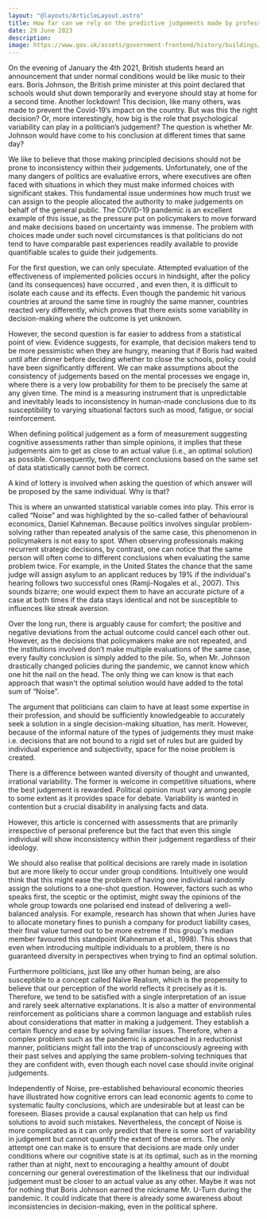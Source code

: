 ```yaml
---
layout: "@layouts/ArticleLayout.astro"
title: How far can we rely on the predictive judgements made by professionals?
date: 29 June 2023
description:
image: https://www.gov.uk/assets/government-frontend/history/buildings/number-10-300-00aa6cc4623aff497a924d2742fa5087533221bb81c65b88fa1d11a1fc942567.jpg
---
```

<p class="text-white">
<span class="text-xl">On the evening</span> of January the 4th 2021, British students heard an announcement that under normal conditions would be like music to their ears. Boris Johnson, the British prime minister at this point declared that schools would shut down temporarily and everyone should stay at home for a second time. Another lockdown! This decision, like many others, was made to prevent the Covid-19’s impact on the country. But was this the right decision? Or, more interestingly, how big is the role that psychological variability can play in a politician’s judgement? The question is whether Mr. Johnson would have come to his conclusion at different times that same day? 
</p>
<p class="text-white">
We like to believe that those making principled decisions should not be prone to inconsistency within their judgements. Unfortunately, one of the many dangers of politics  are evaluative errors, where executives are often faced with situations in which they must make informed choices with significant stakes. This  fundamental issue undermines how much trust we can assign to the people allocated the authority to make judgements on behalf of the general public. The COVID-19 pandemic is an excellent example of this issue, as the pressure put on policymakers to move forward and make decisions based on uncertainty was immense. The problem with choices made under such novel circumstances is that politicians do not tend to have comparable past experiences readily available to provide quantifiable scales to guide their judgements. 
</p>
<p class="text-white">
For the first question, we can only speculate. Attempted evaluation of the effectiveness of implemented policies occurs in hindsight, after the policy (and its consequences) have occurred , and even then, it is difficult to isolate each cause and its effects. Even though the pandemic hit various countries at around the same time in roughly the same manner, countries reacted very differently, which proves that there exists some variability in decision-making where the outcome is yet unknown.
</p>
<p class="text-white">
However, the second question is far easier to address from a statistical point of view. Evidence suggests, for example, that decision makers tend to be more pessimistic when they are hungry, meaning that if Boris had waited until after dinner before deciding whether to close the schools, policy could have been significantly different. We can make assumptions about the consistency of judgements based on the mental processes we engage in, where there is a very low probability for them to be precisely the same at any given time. The mind is a measuring instrument that is unpredictable and inevitably leads to inconsistency in human-made conclusions due to its susceptibility to varying situational factors such as mood, fatigue, or social reinforcement. 
</p>
<p class="text-white">
When defining political judgement as a form of measurement suggesting cognitive assessments rather than simple opinions, it implies that these judgements aim to get as close to an actual value (i.e., an optimal solution) as possible. Consequently, two different conclusions based on the same set of data statistically cannot both be correct. 
</p>
<p class="text-white">
A kind of lottery is involved when asking the question of which answer will be proposed by the same individual. Why is that? 
</p>
<p class="text-white">
This is where an unwanted statistical variable comes into play. This error is called “Noise” and was highlighted by the so-called father of behavioural economics, Daniel Kahneman. Because politics involves singular problem-solving rather than repeated analysis of the same case, this phenomenon in policymakers is not easy to spot. When observing professionals making recurrent strategic decisions, by contrast, one can notice that the same person will often come to different conclusions when evaluating the same problem twice. For example, in the United States the chance that the same judge will assign asylum to an applicant reduces by 19% if the individual's hearing follows two successful ones (Ramji-Nogales et al., 2007). This sounds bizarre; one would expect them to have an accurate picture of a case at both times if the data stays identical and not be susceptible to influences like streak aversion. 
</p>
<p class="text-white">
Over the long run, there is arguably cause for comfort; the positive and negative deviations from the actual outcome could cancel each other out. However, as the decisions that policymakers make are not repeated, and the institutions involved don’t make multiple evaluations of the same case, every faulty conclusion is simply added to the pile. So, when Mr. Johnson drastically changed policies during the pandemic, we cannot know which one hit the nail on the head. The only thing we can know  is that each approach that wasn't the optimal solution would have added to the total sum of “Noise”.
</p>
<p class="text-white">
The argument that politicians can claim to have at least some expertise in their profession, and should be sufficiently knowledgeable to accurately seek a solution in a single decision-making situation, has merit. However, because of the informal nature of the types of judgements they must make  i.e. decisions that are not bound to a rigid set of rules but are guided by individual experience and subjectivity, space for the noise problem is created. 
</p>
<p class="text-white">
There is a difference between wanted diversity of thought and unwanted, irrational variability. The former is welcome in competitive situations, where the best judgement is rewarded. Political opinion must vary among people to some extent as it provides space for debate. Variability is wanted in contention but a crucial disability in analysing facts and data. 
</p>
<p class="text-white">
However, this article is concerned with assessments that are primarily irrespective of personal preference but the fact that even this single individual will show inconsistency within their judgement regardless of their ideology. 
</p>
<p class="text-white">
We should also realise that political decisions are rarely made in isolation but are more likely to occur under group conditions. Intuitively one would think that this might ease the problem of having one individual randomly assign the solutions to a one-shot question. However, factors such as who speaks first, the sceptic or the optimist, might sway the opinions of the whole group towards one polarised end instead of delivering a well-balanced analysis. For example, research has shown that when Juries have to allocate monetary fines to punish a company for product liability cases, their final value turned out to be more extreme if this group's median member favoured this standpoint (Kahneman et al., 1998). This shows that even when introducing multiple individuals to a problem, there is no guaranteed diversity in perspectives when trying to find an optimal solution. 
</p>
<p class="text-white">
Furthermore politicians, just like any other human being, are also susceptible to a concept called Naïve Realism, which is the propensity to believe that our perception of the world reflects it precisely as it is. Therefore, we tend to be satisfied with a single interpretation of an issue and rarely seek alternative explanations. It is also a matter of environmental reinforcement as politicians share a common language and establish rules about considerations that matter in making a judgement. They  establish a certain fluency and ease by solving familiar issues. Therefore, when a complex problem such as the pandemic is approached in a reductionist manner, politicians might fall into the trap of unconsciously agreeing with their past selves and applying the same problem-solving techniques that they are confident with, even though each novel case should invite original judgements.  
</p>
<p class="text-white">
Independently of Noise, pre-established behavioural economic theories have illustrated how cognitive errors can lead economic agents to come to systematic faulty conclusions, which are undesirable but at least can be foreseen. Biases provide a causal explanation that can help us find solutions to avoid such mistakes. Nevertheless, the concept of Noise is more complicated as it can only predict that there is some sort of variability in judgement but cannot quantify the extent of these errors. The only attempt one can make is to ensure that decisions are made only under conditions where our cognitive state is at its optimal, such as in the morning rather than at night, next to encouraging a healthy amount of doubt concerning our general overestimation of the likeliness that our individual judgement must be closer to an actual value as any other. Maybe it was not for nothing that Boris Johnson earned the nickname Mr. U-Turn during the pandemic. It could indicate that there is already some awareness about inconsistencies in decision-making, even in the political sphere. 
</p>